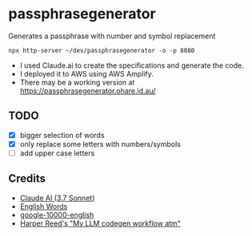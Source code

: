 # passphrasegenerator
Generates a passphrase with number and symbol replacement

```
npx http-server ~/dev/passphrasegenerator -o -p 8080
```
* I used Claude.ai to create the specifications and generate the code.
* I deployed it to AWS using AWS Amplify.
* There may be a working version at https://passphrasegenerator.ohare.id.au/

## TODO
- [x] bigger selection of words
- [x] only replace some letters with numbers/symbols
- [ ] add upper case letters

## Credits
* [Claude AI (3.7 Sonnet)](https://claude.ai/)
* [English Words](https://github.com/dwyl/english-words)
* [google-10000-english](https://github.com/first20hours/google-10000-english)
* [Harper Reed's "My LLM codegen workflow atm"](https://harper.blog/2025/02/16/my-llm-codegen-workflow-atm/)
